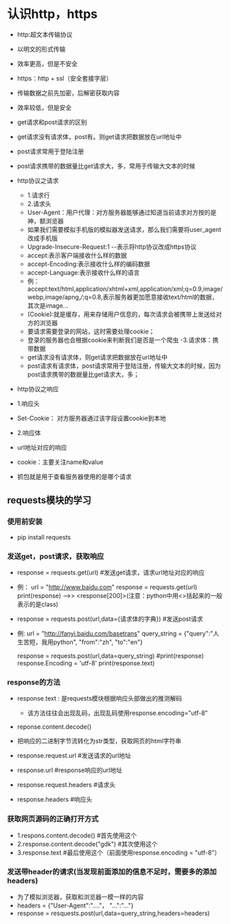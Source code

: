 # 认识http，https
- http:超文本传输协议
 - 以明文的形式传输
 - 效率更高，但是不安全

- https：http + ssl（安全套接字层）
 - 传输数据之前先加密，后解密获取内容
 - 效率较低，但是安全

- get请求和post请求的区别
 - get请求没有请求体，post有。则get请求把数据放在url地址中
 - post请求常用于登陆注册
 - post请求携带的数据量比get请求大，多，常用于传输大文本的时候

- http协议之请求
  - 1.请求行
  - 2.请求头
   - User-Agent：用户代理：对方服务器能够通过知道当前请求对方按的是神，额浏览器
   - 如果我们需要模拟手机版的模拟器发送请求，那么我们需要将user_agent改成手机版
   - Upgrade-Insecure-Request:1 --表示将http协议改成https协议
   - accept:表示客户端接收什么样的数据
   - accept-Encoding:表示接收什么样的编码数据
   - accept-Language:表示接收什么样的语言
   + 例：accept:text/html,application/xhtml+xml,application/xml;q=0.9,image/webp,image/apng,*/*;q=0.8,表示服务器更加愿意接收text/html的数据，其次是image...
   - (Cookie):就是缓存，用来存储用户信息的，每次请求会被携带上发送给对方的浏览器
    - 要请求需要登录的网站，这时需要处理cookie；
    - 登录的服务器也会根据cookie来判断我们是否是一个爬虫
  -3.请求体：携带数据
   - get请求没有请求体，则get请求把数据放在url地址中
   - post请求有请求体，post请求常用于登陆注册，传输大文本的时候，因为post请求携带的数据量比get请求大，多；

- http协议之响应
 - 1.响应头
  - Set-Cookie： 对方服务器通过该字段设置cookie到本地
 - 2.响应体
  - url地址对应的响应
  - cookie：主要关注name和value
- 抓包就是用于查看服务器使用的是哪个请求

## requests模块的学习

### 使用前安装
   - pip install requests

###  发送get，post请求，获取响应
   - response = requests.get(url) #发送get请求，请求url地址对应的响应
   - 例：
      url = "http://www.baidu.com"
      response = requests.get(url)
      print(response)
      -->> <response[200]>(注意：python中用<>括起来的一般表示的是class)
   - response = requests.post(url,data={请求体的字典}) #发送post请求
   - 例:
     url = "http://fanyi.baidu.com/basetrans"
     query_string = {"query":"人生苦短，我用python",
              "from":"zh",
              "to":"en"}

     response = requests.post(url,data=query_string)
     #print(response)
     response.Encoding = 'utf-8'
     print(response.text)

### response的方法
- response.text : 是requests模块根据响应头部做出的推测解码
  - 该方法往往会出现乱码，出现乱码使用response.encoding="utf-8"
 - reponse.content.decode()
  - 把响应的二进制字节流转化为str类型，获取网页的html字符串

 - response.request.url  #发送请求的url地址
 - response.url  #response响应的url地址
 - response.request.headers  #请求头
 - response.headers  #响应头

### 获取网页源码的正确打开方式
 - 1.respons.content.decode()  #首先使用这个
 - 2.response.content.decode("gdk") #其次使用这个
 - 3.response.text #最后使用这个（前面使用response.encoding = "utf-8"）




### 发送带header的请求(当发现前面添加的信息不足时，需要多的添加headers)
 - 为了模拟浏览器，获取和浏览器一模一样的内容
 - headers = {"User-Agent":"...."，
               "...":"..."}
 - response = resquests.post(url,data=query_string,headers=headers)
